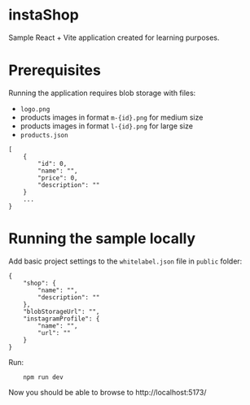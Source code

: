 # instaShop
Sample React + Vite application created for learning purposes.

# Prerequisites
Running the application requires blob storage with files:
- `logo.png`
- products images in format `m-{id}.png` for medium size
- products images in format `l-{id}.png` for large size
- `products.json`
```
[
    {
        "id": 0,
        "name": "",
        "price": 0,
        "description": ""
    }
    ...
}
```

# Running the sample locally
Add basic project settings to the `whitelabel.json` file in `public` folder:
```
{
    "shop": {
        "name": "",
        "description": ""
    },
    "blobStorageUrl": "",
    "instagramProfile": {
        "name": "",
        "url": ""
    }   
}
```

Run:
```
    npm run dev
```
Now you should be able to browse to http://localhost:5173/